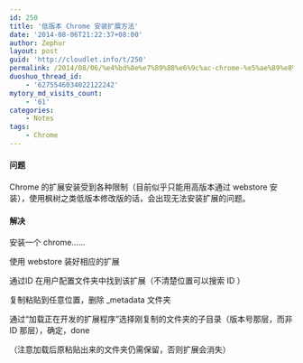 ```yaml
---
id: 250
title: '低版本 Chrome 安装扩展方法'
date: '2014-08-06T21:22:37+08:00'
author: Zephur
layout: post
guid: 'http://cloudlet.info/t/250'
permalink: /2014/08/06/%e4%bd%8e%e7%89%88%e6%9c%ac-chrome-%e5%ae%89%e8%a3%85%e6%89%a9%e5%b1%95%e6%96%b9%e6%b3%95/
duoshuo_thread_id:
    - '6275546034022122242'
mytory_md_visits_count:
    - '61'
categories:
    - Notes
tags:
    - Chrome
---
```


#### 问题

Chrome 的扩展安装受到各种限制（目前似乎只能用高版本通过 webstore 安装），使用枫树之类低版本修改版的话，会出现无法安装扩展的问题。

#### 解决

安装一个 chrome……

使用 webstore 装好相应的扩展

通过ID 在用户配置文件夹中找到该扩展（不清楚位置可以搜索 ID ）

复制粘贴到任意位置，删除 \_metadata 文件夹

通过“加载正在开发的扩展程序”选择刚复制的文件夹的子目录（版本号那层，而非 ID 那层），确定，done

（注意加载后原粘贴出来的文件夹仍需保留，否则扩展会消失）